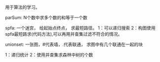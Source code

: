 用于算法的学习。

parSum:
N个数中求多个数的和等于一个数


spfa:
一个迷宫， 给起始点终点， 求最短路径。
1：可以递归搜索
2：构图使用spfa最短路求(代码方法),可以再用并查集过滤不符合的情况。

unionset:
一张图，#代表墙，.代表联通， 求图中有几个联通在一起的块

1：递归统计
2：使用并查集求森林中树的个数


